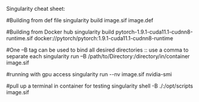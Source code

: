 Singularity cheat sheet:

#Building from def file
singularity build image.sif image.def

#Building from Docker hub
singularity build pytorch-1.9.1-cuda11.1-cudnn8-runtime.sif docker://pytorch/pytorch:1.9.1-cuda11.1-cudnn8-runtime

#One –B tag can be used to bind all desired directories :: use a comma to separate each
singularity run –B /path/to/Directory:/directory/in/container image.sif

#running with gpu access
singularity run --nv image.sif nvidia-smi 

#pull up a terminal in container for testing
singularity shell -B ./:/opt/scripts image.sif
